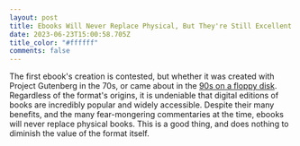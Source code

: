 ```yaml
---
layout: post
title: Ebooks Will Never Replace Physical, But They're Still Excellent
date: 2023-06-23T15:00:58.705Z
title_color: "#ffffff"
comments: false
---
```

The first ebook's creation is contested, but whether it was created with Project Gutenberg in the 70s, or came about in the [90s on a floppy disk](https://www.theguardian.com/books/2014/mar/12/ebooks-begin-medium-reading-peter-james). Regardless of the format's origins, it is undeniable that digital editions of books are incredibly popular and widely accessible. Despite their many benefits, and the many fear-mongering commentaries at the time, ebooks will never replace physical books. This is a good thing, and does nothing to diminish the value of the format itself.